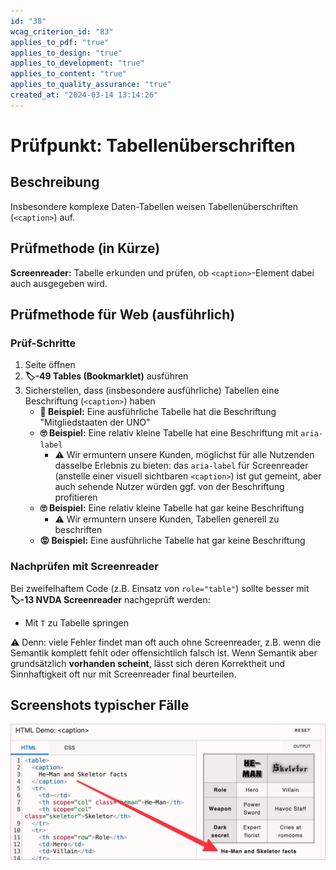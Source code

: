 ```yaml
---
id: "38"
wcag_criterion_id: "83"
applies_to_pdf: "true"
applies_to_design: "true"
applies_to_development: "true"
applies_to_content: "true"
applies_to_quality_assurance: "true"
created_at: "2024-03-14 13:14:26"
---
```


# Prüfpunkt: Tabellenüberschriften

## Beschreibung

Insbesondere komplexe Daten-Tabellen weisen Tabellenüberschriften (`<caption>`) auf.

## Prüfmethode (in Kürze)

**Screenreader:** Tabelle erkunden und prüfen, ob `<caption>`-Element dabei auch ausgegeben wird.

## Prüfmethode für Web (ausführlich)

### Prüf-Schritte

1. Seite öffnen
1. **🏷️-49 Tables (Bookmarklet)** ausführen
1. Sicherstellen, dass (insbesondere ausführliche) Tabellen eine Beschriftung (`<caption>`) haben
    - **🙂 Beispiel:** Eine ausführliche Tabelle hat die Beschriftung "Mitgliedstaaten der UNO"
    - **🙄 Beispiel:** Eine relativ kleine Tabelle hat eine Beschriftung mit `aria-label`
        - ⚠️ Wir ermuntern unsere Kunden, möglichst für alle Nutzenden dasselbe Erlebnis zu bieten: das `aria-label` für Screenreader (anstelle einer visuell sichtbaren `<caption>`) ist gut gemeint, aber auch sehende Nutzer würden ggf. von der Beschriftung profitieren
    - **🙄 Beispiel:** Eine relativ kleine Tabelle hat gar keine Beschriftung
        - ⚠️ Wir ermuntern unsere Kunden, Tabellen generell zu beschriften
    - **😡 Beispiel:** Eine ausführliche Tabelle hat gar keine Beschriftung

### Nachprüfen mit Screenreader

Bei zweifelhaftem Code (z.B. Einsatz von `role="table"`) sollte besser mit **🏷️-13 NVDA Screenreader** nachgeprüft werden:

- Mit `T` zu Tabelle springen

⚠️ Denn: viele Fehler findet man oft auch ohne Screenreader, z.B. wenn die Semantik komplett fehlt oder offensichtlich falsch ist. Wenn Semantik aber grundsätzlich **vorhanden scheint**, lässt sich deren Korrektheit und Sinnhaftigkeit oft nur mit Screenreader final beurteilen.

## Screenshots typischer Fälle

![Caption-Demo auf MDN](images/caption-demo-auf-mdn.png)